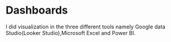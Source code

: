 # Dashboards

I did visualization in the three different tools namely Google data Studio(Looker Studio),Microsoft Excel and Power BI.
